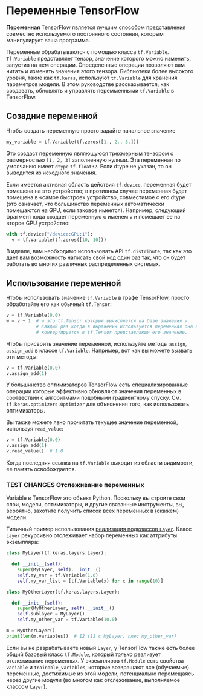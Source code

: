 # Переменные TensorFlow

**Переменная** TensorFlow  является лучшим способом представления совместно используемого постоянного состояния, которым манипулирует ваша программа.

Переменные обрабатываются с помощью класса `tf.Variable`. `Tf.Variable` представляет тензор, значение которого можно изменить, запустив на нем операции. Определенные операции позволяют вам читать и изменять значения этого тензора. Библиотеки более высокого уровня, такие как `tf.keras`, используют `tf.Variable` для хранения параметров модели. В этом руководстве рассказывается, как создавать, обновлять и управлять перемменными `tf.Variable` в TensorFlow.

## Созадние переменной

Чтобы создать переменную просто задайте начальное значение

```python
my_variable = tf.Variable(tf.zeros([1., 2., 3.]))
```

Это создаст переменную являющуюся трехмерным тензором с размерностью `[1, 2, 3]` заполненную нулями. Эта переменная по умолчанию имеет `dtype` `tf.float32`. Если dtype не указан, то он выводится из исходного значения.

Если имеется активная область действия `tf.device`, переменная будет помещена на это устройство; в противном случае переменная будет помещена в «самое быстрое» устройство, совместимое с его dtype (это означает, что большинство переменных автоматически помещаются на GPU, если таковое имеется). Например, следующий фрагмент кода создает переменную с именем `v` и помещает ее на второе GPU устройство:

```python
with tf.device("/device:GPU:1"):
  v = tf.Variable(tf.zeros([10, 10]))
```

В идеале, вам необходимо использовать API `tf.distribute`, так как это дает вам возможность написать свой код один раз так, что он будет работать во многих различных распределенных системах.

## Использование переменной

Чтобы использовать значение `tf.Variable` в графе TensorFlow, просто обработайте его как обычный `tf.Tensor`:

```python
v = tf.Variable(0.0)
w = v + 1  # w это tf.Tensor который вычисляется на базе значения v.
           # Каждый раз когда в выражении используется переменная она автоматически
           # конвертируется в tf.Tensor представляющи его значение.
```

Чтобы присвоить значение переменной, используйте методы `assign`, `assign_add` в классе `tf.Variable`. Например, вот как вы можете вызвать эти методы:

```python
v = tf.Variable(0.0)
v.assign_add(1)
```

У большинство оптимизаторов TensorFlow есть специализированные операции которые эффективно обновляют значения переменных в соотвествии с алгоритмами подобными градиентному спуску. См. `tf.keras.optimizers.Optimizer` для объяснения того, как использовать оптимизаторы.

Вы также можете явно прочитать текущее значение переменной, используя `read_value`:

```python
v = tf.Variable(0.0)
v.assign_add(1)
v.read_value()  # 1.0
```

Когда последняя ссылка на `tf.Variable` выходит из области видимости, ее память освобождается.

### TEST CHANGES Отслеживание переменных

Variable в TensorFlow это объект Python. Поскольку вы строите свои слои, модели, оптимизаторы, и другие связанные инструменты, вы, вероятно, захотите получить список всех переменных в (скажем) модели.

Типичный пример использования [реализация подклассов `Layer`](https://www.tensorflow.org/guide/keras/custom_layers_and_models#the_layer_class). Класс `Layer` рекурсивно отслеживает набор переменных как аттрибуты экземпляра:

```python
class MyLayer(tf.keras.layers.Layer):

  def __init__(self):
    super(MyLayer, self).__init__()
    self.my_var = tf.Variable(1.0)
    self.my_var_list = [tf.Variable(x) for x in range(10)]

class MyOtherLayer(tf.keras.layers.Layer):

  def __init__(self):
    super(MyOtherLayer, self).__init__()
    self.sublayer = MyLayer()
    self.my_other_var = tf.Variable(10.0)

m = MyOtherLayer()
print(len(m.variables))  # 12 (11 с MyLayer, плюс my_other_var)
```

Если вы не разрабатываете новый `Layer`, у TensorFlow также есть более общий базовый класс `tf.Module`, который *только* реализует отслеживание переменных. У экземпляров `tf.Module` есть свойства `variable` и `trainable_variables`, которые возвращают все (обучаемые) переменные, достижимые из этой модели, потенциально перемещаясь через другие модули (во многом как отслеживание, выполняемое классом `Layer`).
